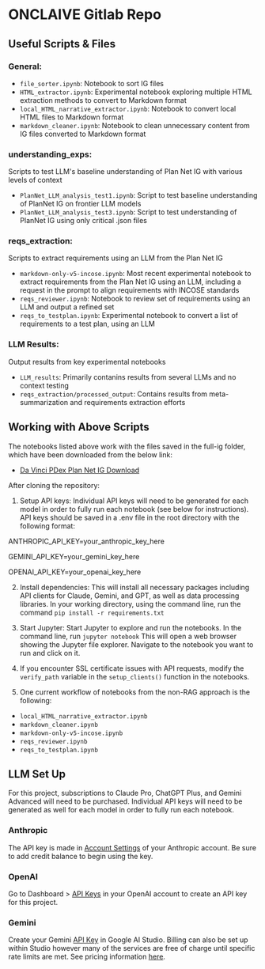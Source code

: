 # ONCLAIVE Gitlab Repo 

## Useful Scripts & Files 
### General: 
- `file_sorter.ipynb`: Notebook to sort IG files 
- `HTML_extractor.ipynb`: Experimental notebook exploring multiple HTML extraction methods to convert to Markdown format
- `local_HTML_narrative_extractor.ipynb`: Notebook to convert local HTML files to Markdown format
- `markdown_cleaner.ipynb`: Notebook to clean unnecessary content from IG files converted to Markdown format

### understanding_exps: 
Scripts to test LLM's baseline understanding of Plan Net IG with various levels of context
- `PlanNet_LLM_analysis_test1.ipynb`: Script to test baseline understanding of PlanNet IG on frontier LLM models 
- `PlanNet_LLM_analysis_test3.ipynb`: Script to test understanding of PlanNet IG using only critical .json files

### reqs_extraction: 
Scripts to extract requirements using an LLM from the Plan Net IG
- `markdown-only-v5-incose.ipynb`: Most recent experimental notebook to extract requirements from the Plan Net IG using an LLM, including a request in the prompt to align requirements with INCOSE standards
- `reqs_reviewer.ipynb`: Notebook to review set of requirements using an LLM and output a refined set
- `reqs_to_testplan.ipynb`: Experimental notebook to convert a list of requirements to a test plan, using an LLM

### LLM Results: 
Output results from key experimental notebooks
- `LLM_results`: Primarily contanins results from several LLMs and no context testing
- `reqs_extraction/processed_output`: Contains results from meta-summarization and requirements extraction efforts

## Working with Above Scripts

The notebooks listed above work with the files saved in the full-ig folder, which have been downloaded from the below link:

- [Da Vinci PDex Plan Net IG Download](https://build.fhir.org/ig/HL7/davinci-pdex-plan-net/downloads.html)

After cloning the repository: 

1. Setup API keys: Individual API keys will need to be generated for each model in order to fully run each notebook (see below for instructions). API keys should be saved in a .env file in the root directory with the following format: 

ANTHROPIC_API_KEY=your_anthropic_key_here

GEMINI_API_KEY=your_gemini_key_here

OPENAI_API_KEY=your_openai_key_here

2. Install dependencies: This will install all necessary packages including API clients for Claude, Gemini, and GPT, as well as data processing libraries.
In your working directory, using the command line, run the command `pip install -r requirements.txt`

3. Start Jupyter: Start Jupyter to explore and run the notebooks.
In the command line, run `jupyter notebook`
This will open a web browser showing the Jupyter file explorer. Navigate to the notebook you want to run and click on it.

4. If you encounter SSL certificate issues with API requests, modify the `verify_path` variable in the `setup_clients()` function in the notebooks.

5. One current workflow of notebooks from the non-RAG approach is the following: 
- `local_HTML_narrative_extractor.ipynb`
- `markdown_cleaner.ipynb`
- `markdown-only-v5-incose.ipynb`
- `reqs_reviewer.ipynb`
- `reqs_to_testplan.ipynb`


## LLM Set Up

For this project, subscriptions to Claude Pro, ChatGPT Plus, and Gemini Advanced will need to be purchased. Individual API keys will need to be generated as well for each model in order to fully run each notebook. 

### Anthropic

The API key is made in [Account Settings](https://console.anthropic.com/account/keys) of your Anthropic account. Be sure to add credit balance to begin using the key. 

### OpenAI

Go to Dashboard > [API Keys](https://platform.openai.com/api-keys) in your OpenAI account to create an API key for this project. 

### Gemini

Create your Gemini [API Key](https://aistudio.google.com/app/apikey?_gl=1*nc11k*_ga*OTIzNzIyMjM0LjE3MzYzNjM5Nzc.*_ga_P1DBVKWT6V*MTczNjM2Mzk3Ni4xLjAuMTczNjM2Mzk3Ni42MC4wLjEyOTEyNzA3OTM.) in Google AI Studio. Billing can also be set up within Studio however many of the services are free of charge until specific rate limits are met. See pricing information [here](https://ai.google.dev/pricing?_gl=1*1ktr08b*_ga*OTIzNzIyMjM0LjE3MzYzNjM5Nzc.*_ga_P1DBVKWT6V*MTczNjM2Mzk3Ni4xLjEuMTczNjM2Mzk3OS41Ny4wLjEyOTEyNzA3OTM.#1_5flash). 

